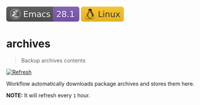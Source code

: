 [![Emacs Version](./badges/emacs.svg)](https://www.gnu.org/software/emacs/download.html)
[![Linux](./badges/system.svg)](#)

# archives
> Backup archives contents

[![Refresh](https://github.com/emacs-eask/archives/actions/workflows/refresh.yml/badge.svg)](https://github.com/emacs-eask/archives/actions/workflows/refresh.yml)

Workflow automatically downloads package archives and stores them here.

**NOTE:** It will refresh every `1` hour.
